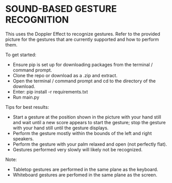 # SOUND-BASED GESTURE RECOGNITION

This uses the Doppler Effect to recognize gestures.
Refer to the provided picture for the gestures that are currently 
supported and how to perform them.

To get started:
- Ensure pip is set up for downloading packages from the terminal / 
  command prompt.
- Clone the repo or download as a .zip and extract.
- Open the terminal / command prompt and cd to the directory of the 
  download.
- Enter: pip install -r requirements.txt
- Run main.py

Tips for best results:
- Start a gesture at the position shown in the picture with your
  hand still and wait until a new score appears to start the gesture;
  stop the gesture with your hand still until the gesture displays.
- Perform the gesture mostly within the bounds of the left and right speakers.
- Perform the gesture with your palm relaxed and open (not perfectly flat).
- Gestures performed very slowly will likely not be recognized.

Note:
- Tabletop gestures are performed in the same plane as the keyboard.
- Whiteboard gestures are perfomed in the same plane as the screen.